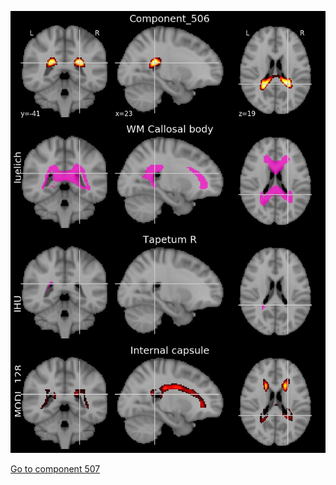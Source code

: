 


![506](preliminary/506.jpg "Component 506")

[Go to component 507](https://parietal-inria.github.io/MODL_atlas/512/507 "Component 507")
